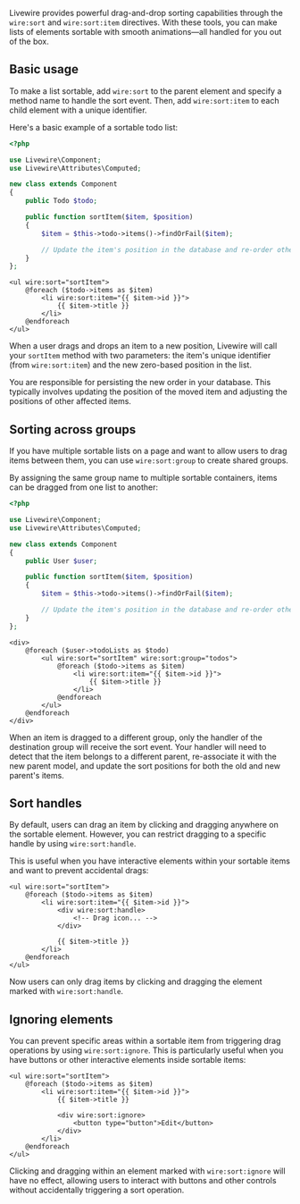 
Livewire provides powerful drag-and-drop sorting capabilities through the `wire:sort` and `wire:sort:item` directives. With these tools, you can make lists of elements sortable with smooth animations—all handled for you out of the box.

## Basic usage

To make a list sortable, add `wire:sort` to the parent element and specify a method name to handle the sort event. Then, add `wire:sort:item` to each child element with a unique identifier.

Here's a basic example of a sortable todo list:

```php
<?php

use Livewire\Component;
use Livewire\Attributes\Computed;

new class extends Component
{
    public Todo $todo;

    public function sortItem($item, $position)
    {
        $item = $this->todo->items()->findOrFail($item);

        // Update the item's position in the database and re-order other items...
    }
};
```

```blade
<ul wire:sort="sortItem">
    @foreach ($todo->items as $item)
        <li wire:sort:item="{{ $item->id }}">
            {{ $item->title }}
        </li>
    @endforeach
</ul>
```

When a user drags and drops an item to a new position, Livewire will call your `sortItem` method with two parameters: the item's unique identifier (from `wire:sort:item`) and the new zero-based position in the list.

You are responsible for persisting the new order in your database. This typically involves updating the position of the moved item and adjusting the positions of other affected items.

## Sorting across groups

If you have multiple sortable lists on a page and want to allow users to drag items between them, you can use `wire:sort:group` to create shared groups.

By assigning the same group name to multiple sortable containers, items can be dragged from one list to another:

```php
<?php

use Livewire\Component;
use Livewire\Attributes\Computed;

new class extends Component
{
    public User $user;

    public function sortItem($item, $position)
    {
        $item = $this->todo->items()->findOrFail($item);

        // Update the item's position in the database and re-order other items...
    }
};
```

```blade
<div>
    @foreach ($user->todoLists as $todo)
        <ul wire:sort="sortItem" wire:sort:group="todos">
            @foreach ($todo->items as $item)
                <li wire:sort:item="{{ $item->id }}">
                    {{ $item->title }}
                </li>
            @endforeach
        </ul>
    @endforeach
</div>
```

When an item is dragged to a different group, only the handler of the destination group will receive the sort event. Your handler will need to detect that the item belongs to a different parent, re-associate it with the new parent model, and update the sort positions for both the old and new parent's items.

## Sort handles

By default, users can drag an item by clicking and dragging anywhere on the sortable element. However, you can restrict dragging to a specific handle by using `wire:sort:handle`.

This is useful when you have interactive elements within your sortable items and want to prevent accidental drags:

```blade
<ul wire:sort="sortItem">
    @foreach ($todo->items as $item)
        <li wire:sort:item="{{ $item->id }}">
            <div wire:sort:handle>
                <!-- Drag icon... -->
            </div>

            {{ $item->title }}
        </li>
    @endforeach
</ul>
```

Now users can only drag items by clicking and dragging the element marked with `wire:sort:handle`.

## Ignoring elements

You can prevent specific areas within a sortable item from triggering drag operations by using `wire:sort:ignore`. This is particularly useful when you have buttons or other interactive elements inside sortable items:

```blade
<ul wire:sort="sortItem">
    @foreach ($todo->items as $item)
        <li wire:sort:item="{{ $item->id }}">
            {{ $item->title }}

            <div wire:sort:ignore>
                <button type="button">Edit</button>
            </div>
        </li>
    @endforeach
</ul>
```

Clicking and dragging within an element marked with `wire:sort:ignore` will have no effect, allowing users to interact with buttons and other controls without accidentally triggering a sort operation.
